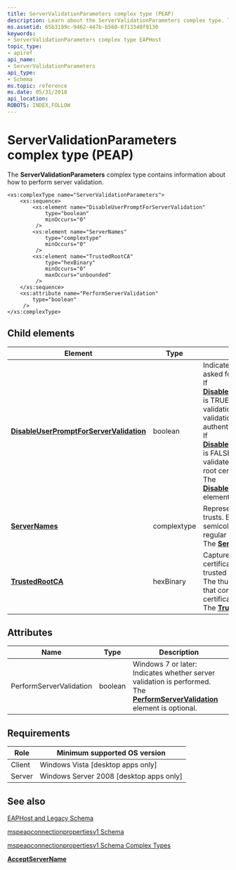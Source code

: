 ```yaml
---
title: ServerValidationParameters complex type (PEAP)
description: Learn about the ServerValidationParameters complex type. This type contains information about how to perform server validation.
ms.assetid: 65b3199c-9462-447b-b560-0713348f9130
keywords:
- ServerValidationParameters complex type EAPHost
topic_type:
- apiref
api_name:
- ServerValidationParameters
api_type:
- Schema
ms.topic: reference
ms.date: 05/31/2018
api_location: 
ROBOTS: INDEX,FOLLOW
---
```


# ServerValidationParameters complex type (PEAP)

The **ServerValidationParameters** complex type contains information about how to perform server validation.

``` syntax
<xs:complexType name="ServerValidationParameters">
    <xs:sequence>
        <xs:element name="DisableUserPromptForServerValidation"
            type="boolean"
            minOccurs="0"
         />
        <xs:element name="ServerNames"
            type="complextype"
            minOccurs="0"
         />
        <xs:element name="TrustedRootCA"
            type="hexBinary"
            minOccurs="0"
            maxOccurs="unbounded"
         />
    </xs:sequence>
    <xs:attribute name="PerformServerValidation"
        type="boolean"
     />
</xs:complexType>
```

## Child elements



| Element                                                                                                                                                    | Type        | Description                                                                                                                                                                                                                                                                                                                                                                                                                                                                                                                                                                                                                                                                                                                                                                                                                                                                   |
|------------------------------------------------------------------------------------------------------------------------------------------------------------|-------------|-------------------------------------------------------------------------------------------------------------------------------------------------------------------------------------------------------------------------------------------------------------------------------------------------------------------------------------------------------------------------------------------------------------------------------------------------------------------------------------------------------------------------------------------------------------------------------------------------------------------------------------------------------------------------------------------------------------------------------------------------------------------------------------------------------------------------------------------------------------------------------|
| [**DisableUserPromptForServerValidation**](mspeapconnectionpropertiesv1schema-disableuserpromptforservervalidation-servervalidationparameters-element.md) | boolean     | Indicates whether the user should be asked for server validation. <br/> If [**DisableUserPromptForServerValidation**](mspeapconnectionpropertiesv1schema-disableuserpromptforservervalidation-servervalidationparameters-element.md) is TRUE, then PEAP performs the server validation without user input; if the validation fails, PEAP fails the authentication.<br/> If [**DisableUserPromptForServerValidation**](mspeapconnectionpropertiesv1schema-disableuserpromptforservervalidation-servervalidationparameters-element.md) is FALSE, the user is prompted for a validated server certificate or name, or root certification authority (CA).<br/> The [**DisableUserPromptForServerValidation**](mspeapconnectionpropertiesv1schema-disableuserpromptforservervalidation-servervalidationparameters-element.md) element is optional.<br/> |
| [**ServerNames**](mspeapconnectionpropertiesv1schema-servernames-servervalidationparameters-element.md)                                                   | complextype | Represents a list of servers the client trusts. Each server name is delimited by semicolons, and can be represented by regular expressions. <br/> The [**ServerNames**](mspeapconnectionpropertiesv1schema-servernames-servervalidationparameters-element.md) element is optional.<br/>                                                                                                                                                                                                                                                                                                                                                                                                                                                                                                                                                                          |
| [**TrustedRootCA**](mspeapconnectionpropertiesv1schema-trustedrootca-servervalidationparameters-element.md)                                               | hexBinary   | Captures the thumb print of root certificate authorities (CAs) that are trusted by the client. <br/> The thumb print is a hexadecimal string that contains the SHA-1 hash of the certificate<br/> The [**TrustedRootCA**](mspeapconnectionpropertiesv1schema-trustedrootca-servervalidationparameters-element.md) element is optional.<br/>                                                                                                                                                                                                                                                                                                                                                                                                                                                                                                                |



## Attributes



| Name                    | Type    | Description                                                                                                                                                                                                                  |
|-------------------------|---------|------------------------------------------------------------------------------------------------------------------------------------------------------------------------------------------------------------------------------|
| PerformServerValidation | boolean | Windows 7 or later: Indicates whether server validation is performed. The [**PerformServerValidation**](mspeapconnectionpropertiesv2-performservervalidation-peapextensionstype-element.md) element is optional.<br/> |



## Requirements



| Role | Minimum supported OS version |
|------|------------------------------|
| Client<br/> | Windows Vista \[desktop apps only\]<br/>       |
| Server<br/> | Windows Server 2008 \[desktop apps only\]<br/> |



## See also

<dl> <dt>

[EAPHost and Legacy Schema](eaphost-schemas.md)
</dt> <dt>

[mspeapconnectionpropertiesv1 Schema](mspeapconnectionpropertiesv1schema-schema.md)
</dt> <dt>

[mspeapconnectionpropertiesv1 Schema Complex Types](mspeapconnectionpropertiesv1schema-complex-types.md)
</dt> <dt>

[**AcceptServerName**](mspeapconnectionpropertiesv1schema-acceptservername-peapextensionstype-element.md)
</dt> </dl>

 

 





